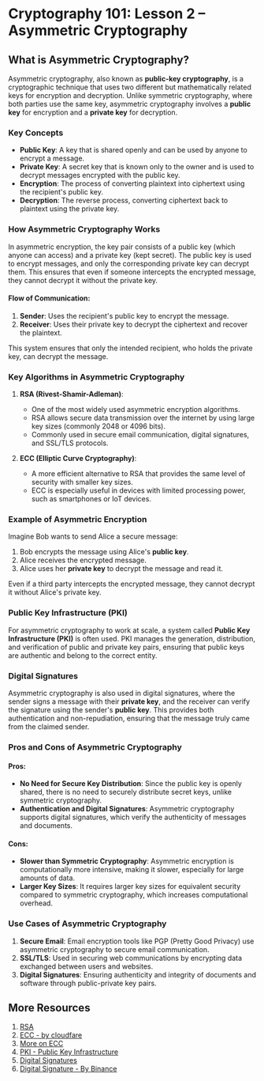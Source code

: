 # Cryptography 101: Lesson 2 – Asymmetric Cryptography

## What is Asymmetric Cryptography?

Asymmetric cryptography, also known as **public-key cryptography**, is a cryptographic technique that uses two different but mathematically related keys for encryption and decryption. Unlike symmetric cryptography, where both parties use the same key, asymmetric cryptography involves a **public key** for encryption and a **private key** for decryption.

### Key Concepts

- **Public Key**: A key that is shared openly and can be used by anyone to encrypt a message.
- **Private Key**: A secret key that is known only to the owner and is used to decrypt messages encrypted with the public key.
- **Encryption**: The process of converting plaintext into ciphertext using the recipient's public key.
- **Decryption**: The reverse process, converting ciphertext back to plaintext using the private key.

### How Asymmetric Cryptography Works

In asymmetric encryption, the key pair consists of a public key (which anyone can access) and a private key (kept secret). The public key is used to encrypt messages, and only the corresponding private key can decrypt them. This ensures that even if someone intercepts the encrypted message, they cannot decrypt it without the private key.

#### Flow of Communication:
1. **Sender**: Uses the recipient's public key to encrypt the message.
2. **Receiver**: Uses their private key to decrypt the ciphertext and recover the plaintext.

This system ensures that only the intended recipient, who holds the private key, can decrypt the message.

### Key Algorithms in Asymmetric Cryptography

1. **RSA (Rivest-Shamir-Adleman)**:
   - One of the most widely used asymmetric encryption algorithms.
   - RSA allows secure data transmission over the internet by using large key sizes (commonly 2048 or 4096 bits).
   - Commonly used in secure email communication, digital signatures, and SSL/TLS protocols.

2. **ECC (Elliptic Curve Cryptography)**:
   - A more efficient alternative to RSA that provides the same level of security with smaller key sizes.
   - ECC is especially useful in devices with limited processing power, such as smartphones or IoT devices.

### Example of Asymmetric Encryption

Imagine Bob wants to send Alice a secure message:

1. Bob encrypts the message using Alice's **public key**.
2. Alice receives the encrypted message.
3. Alice uses her **private key** to decrypt the message and read it.

Even if a third party intercepts the encrypted message, they cannot decrypt it without Alice's private key.

### Public Key Infrastructure (PKI)

For asymmetric cryptography to work at scale, a system called **Public Key Infrastructure (PKI)** is often used. PKI manages the generation, distribution, and verification of public and private key pairs, ensuring that public keys are authentic and belong to the correct entity.

### Digital Signatures

Asymmetric cryptography is also used in digital signatures, where the sender signs a message with their **private key**, and the receiver can verify the signature using the sender's **public key**. This provides both authentication and non-repudiation, ensuring that the message truly came from the claimed sender.

### Pros and Cons of Asymmetric Cryptography

#### Pros:
- **No Need for Secure Key Distribution**: Since the public key is openly shared, there is no need to securely distribute secret keys, unlike symmetric cryptography.
- **Authentication and Digital Signatures**: Asymmetric cryptography supports digital signatures, which verify the authenticity of messages and documents.
  
#### Cons:
- **Slower than Symmetric Cryptography**: Asymmetric encryption is computationally more intensive, making it slower, especially for large amounts of data.
- **Larger Key Sizes**: It requires larger key sizes for equivalent security compared to symmetric cryptography, which increases computational overhead.

### Use Cases of Asymmetric Cryptography

1. **Secure Email**: Email encryption tools like PGP (Pretty Good Privacy) use asymmetric cryptography to secure email communication.
2. **SSL/TLS**: Used in securing web communications by encrypting data exchanged between users and websites.
3. **Digital Signatures**: Ensuring authenticity and integrity of documents and software through public-private key pairs.

## More Resources

1. [RSA](https://www.geeksforgeeks.org/rsa-algorithm-cryptography/)
2. [ECC - by cloudfare](https://blog.cloudflare.com/a-relatively-easy-to-understand-primer-on-elliptic-curve-cryptography/)
3. [More on ECC](https://www.geeksforgeeks.org/blockchain-elliptic-curve-cryptography/)
4. [PKI - Public Key Infrastructure](https://www.keyfactor.com/education-center/what-is-pki/)
5. [Digital Signatures](https://www.geeksforgeeks.org/digital-signatures-certificates/)
6. [Digital Signature - By Binance](https://academy.binance.com/en/articles/what-is-a-digital-signature)